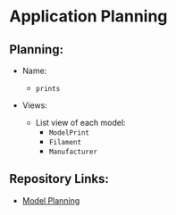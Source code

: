 # Application Planning

## Planning:

* Name:
    * `prints`

* Views:
    * List view of each model:
        * `ModelPrint`
        * `Filament`
        * `Manufacturer`




## Repository Links:
* [Model Planning](./00_model_planning.md)
